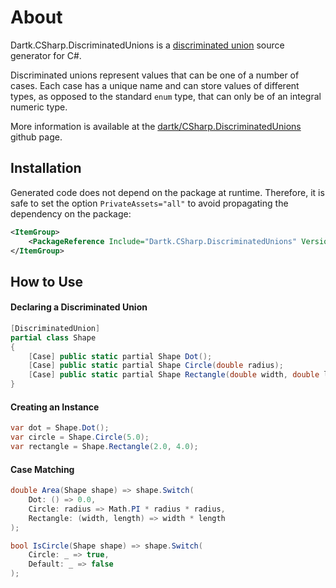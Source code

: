 # About

Dartk.CSharp.DiscriminatedUnions is a [discriminated union](https://en.wikipedia.org/wiki/Tagged_union) source generator for C#.

Discriminated unions represent values that can be one of a number of cases. Each case has a unique name and can store values of different types, as opposed to the standard `enum` type, that can only be of an integral numeric type.

More information is available at the [dartk/CSharp.DiscriminatedUnions](https://github.com/dartk/csharp-discriminated-unions) github page.

## Installation

Generated code does not depend on the package at runtime. Therefore, it is safe to set the option `PrivateAssets="all"` to avoid propagating the dependency on the package:

```xml
<ItemGroup>
    <PackageReference Include="Dartk.CSharp.DiscriminatedUnions" Version="0.1.0" PrivateAssets="all" />
</ItemGroup>
```

## How to Use

#### Declaring a Discriminated Union

```c#
[DiscriminatedUnion]
partial class Shape
{
    [Case] public static partial Shape Dot();
    [Case] public static partial Shape Circle(double radius);
    [Case] public static partial Shape Rectangle(double width, double length);
}
```


#### Creating an Instance

```c#
var dot = Shape.Dot();
var circle = Shape.Circle(5.0);
var rectangle = Shape.Rectangle(2.0, 4.0);
```


#### Case Matching

```c#
double Area(Shape shape) => shape.Switch(
    Dot: () => 0.0,
    Circle: radius => Math.PI * radius * radius,
    Rectangle: (width, length) => width * length
);

bool IsCircle(Shape shape) => shape.Switch(
    Circle: _ => true,
    Default: _ => false
);
```

